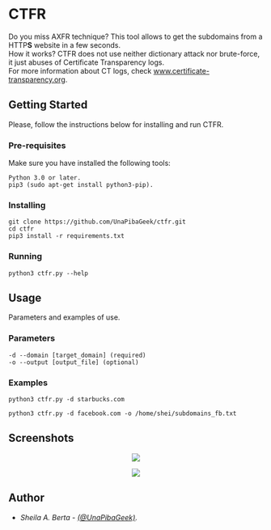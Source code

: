 # CTFR
Do you miss AXFR technique? This tool allows to get the subdomains from a HTTP**S** website in a few seconds.  
How it works? CTFR does not use neither dictionary attack nor brute-force, it just abuses of Certificate Transparency logs.  
For more information about CT logs, check www.certificate-transparency.org.

## Getting Started
Please, follow the instructions below for installing and run CTFR.

### Pre-requisites
Make sure you have installed the following tools:
```
Python 3.0 or later.
pip3 (sudo apt-get install python3-pip).
```

### Installing
```
git clone https://github.com/UnaPibaGeek/ctfr.git
cd ctfr
pip3 install -r requirements.txt
```

### Running
```
python3 ctfr.py --help
```


## Usage
Parameters and examples of use.

### Parameters
```
-d --domain [target_domain] (required)
-o --output [output_file] (optional)
```

### Examples
```
python3 ctfr.py -d starbucks.com
```
```
python3 ctfr.py -d facebook.com -o /home/shei/subdomains_fb.txt
```


## Screenshots
<p align="center">
  <img src="http://www.semecayounexploit.com/CTFR/CTFR-ST.png" />
</p>

<p align="center">
  <img src="http://www.semecayounexploit.com/CTFR/CTFR-FB3.png" />
</p>


## Author
* *Sheila A. Berta - [(@UnaPibaGeek)](https://www.twitter.com/UnaPibaGeek).*
